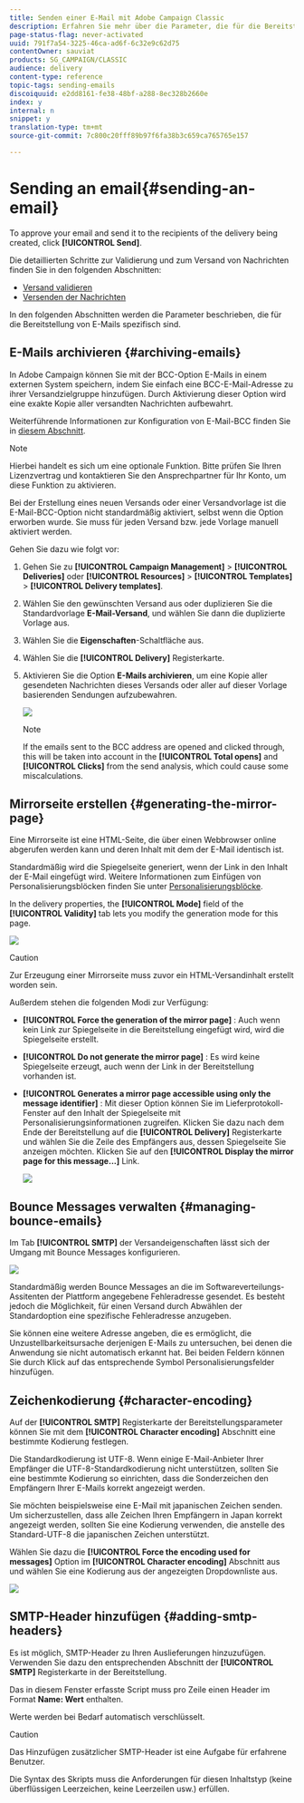 ```yaml
---
title: Senden einer E-Mail mit Adobe Campaign Classic
description: Erfahren Sie mehr über die Parameter, die für die Bereitstellung von E-Mails in Adobe Campaign Classic spezifisch sind.
page-status-flag: never-activated
uuid: 791f7a54-3225-46ca-ad6f-6c32e9c62d75
contentOwner: sauviat
products: SG_CAMPAIGN/CLASSIC
audience: delivery
content-type: reference
topic-tags: sending-emails
discoiquuid: e2dd8161-fe38-48bf-a288-8ec328b2660e
index: y
internal: n
snippet: y
translation-type: tm+mt
source-git-commit: 7c800c20fff89b97f6fa38b3c659ca765765e157

---
```



# Sending an email{#sending-an-email}

To approve your email and send it to the recipients of the delivery being created, click **[!UICONTROL Send]**.

Die detaillierten Schritte zur Validierung und zum Versand von Nachrichten finden Sie in den folgenden Abschnitten:

* [Versand validieren](../../delivery/using/steps-validating-the-delivery.md)
* [Versenden der Nachrichten](../../delivery/using/steps-sending-the-delivery.md)

In den folgenden Abschnitten werden die Parameter beschrieben, die für die Bereitstellung von E-Mails spezifisch sind.

## E-Mails archivieren {#archiving-emails}

In Adobe Campaign können Sie mit der BCC-Option E-Mails in einem externen System speichern, indem Sie einfach eine BCC-E-Mail-Adresse zu ihrer Versandzielgruppe hinzufügen. Durch Aktivierung dieser Option wird eine exakte Kopie aller versandten Nachrichten aufbewahrt.

Weiterführende Informationen zur Konfiguration von E-Mail-BCC finden Sie in [diesem Abschnitt](../../installation/using/email-archiving.md).

>[!NOTE]
>
>Hierbei handelt es sich um eine optionale Funktion. Bitte prüfen Sie Ihren Lizenzvertrag und kontaktieren Sie den Ansprechpartner für Ihr Konto, um diese Funktion zu aktivieren.

Bei der Erstellung eines neuen Versands oder einer Versandvorlage ist die E-Mail-BCC-Option nicht standardmäßig aktiviert, selbst wenn die Option erworben wurde. Sie muss für jeden Versand bzw. jede Vorlage manuell aktiviert werden.

Gehen Sie dazu wie folgt vor:

1. Gehen Sie zu **[!UICONTROL Campaign Management]** > **[!UICONTROL Deliveries]** oder **[!UICONTROL Resources]** > **[!UICONTROL Templates]** > **[!UICONTROL Delivery templates]**.
1. Wählen Sie den gewünschten Versand aus oder duplizieren Sie die Standardvorlage **E-Mail-Versand**, und wählen Sie dann die duplizierte Vorlage aus.
1. Wählen Sie die **Eigenschaften**-Schaltfläche aus.
1. Wählen Sie die **[!UICONTROL Delivery]** Registerkarte.
1. Aktivieren Sie die Option **E-Mails archivieren**, um eine Kopie aller gesendeten Nachrichten dieses Versands oder aller auf dieser Vorlage basierenden Sendungen aufzubewahren.

   ![](assets/s_ncs_user_wizard_archiving.png)

   >[!NOTE]
   >
   >If the emails sent to the BCC address are opened and clicked through, this will be taken into account in the **[!UICONTROL Total opens]** and **[!UICONTROL Clicks]** from the send analysis, which could cause some miscalculations.

## Mirrorseite erstellen {#generating-the-mirror-page}

Eine Mirrorseite ist eine HTML-Seite, die über einen Webbrowser online abgerufen werden kann und deren Inhalt mit dem der E-Mail identisch ist.

Standardmäßig wird die Spiegelseite generiert, wenn der Link in den Inhalt der E-Mail eingefügt wird. Weitere Informationen zum Einfügen von Personalisierungsblöcken finden Sie unter [Personalisierungsblöcke](../../delivery/using/personalization-blocks.md).

In the delivery properties, the **[!UICONTROL Mode]** field of the **[!UICONTROL Validity]** tab lets you modify the generation mode for this page.

![](assets/s_ncs_user_wizard_miror_page_mode.png)

>[!CAUTION]
>
>Zur Erzeugung einer Mirrorseite muss zuvor ein HTML-Versandinhalt erstellt worden sein.

Außerdem stehen die folgenden Modi zur Verfügung:

* **[!UICONTROL Force the generation of the mirror page]** : Auch wenn kein Link zur Spiegelseite in die Bereitstellung eingefügt wird, wird die Spiegelseite erstellt.
* **[!UICONTROL Do not generate the mirror page]** : Es wird keine Spiegelseite erzeugt, auch wenn der Link in der Bereitstellung vorhanden ist.
* **[!UICONTROL Generates a mirror page accessible using only the message identifier]** : Mit dieser Option können Sie im Lieferprotokoll-Fenster auf den Inhalt der Spiegelseite mit Personalisierungsinformationen zugreifen. Klicken Sie dazu nach dem Ende der Bereitstellung auf die **[!UICONTROL Delivery]** Registerkarte und wählen Sie die Zeile des Empfängers aus, dessen Spiegelseite Sie anzeigen möchten. Klicken Sie auf den **[!UICONTROL Display the mirror page for this message...]** Link.

   ![](assets/s_ncs_user_wizard_miror_page_link.png)

## Bounce Messages verwalten {#managing-bounce-emails}

Im Tab **[!UICONTROL SMTP]** der Versandeigenschaften lässt sich der Umgang mit Bounce Messages konfigurieren.

![](assets/s_ncs_user_email_del_properties_smtp_tab.png)

Standardmäßig werden Bounce Messages an die im Softwareverteilungs-Assitenten der Plattform angegebene Fehleradresse gesendet. Es besteht jedoch die Möglichkeit, für einen Versand durch Abwählen der Standardoption eine spezifische Fehleradresse anzugeben.

Sie können eine weitere Adresse angeben, die es ermöglicht, die Unzustellbarkeitsursache derjenigen E-Mails zu untersuchen, bei denen die Anwendung sie nicht automatisch erkannt hat. Bei beiden Feldern können Sie durch Klick auf das entsprechende Symbol Personalisierungsfelder hinzufügen.

## Zeichenkodierung {#character-encoding}

Auf der **[!UICONTROL SMTP]** Registerkarte der Bereitstellungsparameter können Sie mit dem **[!UICONTROL Character encoding]** Abschnitt eine bestimmte Kodierung festlegen.

Die Standardkodierung ist UTF-8. Wenn einige E-Mail-Anbieter Ihrer Empfänger die UTF-8-Standardkodierung nicht unterstützen, sollten Sie eine bestimmte Kodierung so einrichten, dass die Sonderzeichen den Empfängern Ihrer E-Mails korrekt angezeigt werden.

Sie möchten beispielsweise eine E-Mail mit japanischen Zeichen senden. Um sicherzustellen, dass alle Zeichen Ihren Empfängern in Japan korrekt angezeigt werden, sollten Sie eine Kodierung verwenden, die anstelle des Standard-UTF-8 die japanischen Zeichen unterstützt.

Wählen Sie dazu die **[!UICONTROL Force the encoding used for messages]** Option im **[!UICONTROL Character encoding]** Abschnitt aus und wählen Sie eine Kodierung aus der angezeigten Dropdownliste aus.

![](assets/s_ncs_user_email_del_properties_smtp_tab_encoding.png)

## SMTP-Header hinzufügen {#adding-smtp-headers}

Es ist möglich, SMTP-Header zu Ihren Auslieferungen hinzuzufügen. Verwenden Sie dazu den entsprechenden Abschnitt der **[!UICONTROL SMTP]** Registerkarte in der Bereitstellung.

Das in diesem Fenster erfasste Script muss pro Zeile einen Header im Format **Name: Wert** enthalten.

Werte werden bei Bedarf automatisch verschlüsselt.

>[!CAUTION]
>
>Das Hinzufügen zusätzlicher SMTP-Header ist eine Aufgabe für erfahrene Benutzer.
>
>Die Syntax des Skripts muss die Anforderungen für diesen Inhaltstyp (keine überflüssigen Leerzeichen, keine Leerzeilen usw.) erfüllen.
